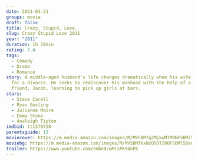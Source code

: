 ```yaml
---
date: 2021-03-21
groups: movie
draft: false
title: Crazy, Stupid, Love.
slug: Crazy Stupid Love 2011
year: "2011"
duration: 1h 58min
rating: 7.4
tags:
  - Comedy
  - Drama
  - Romance
story: A middle-aged husband's life changes dramatically when his wife asks him
  for a divorce. He seeks to rediscover his manhood with the help of a newfound
  friend, Jacob, learning to pick up girls at bars.
stars:
  - Steve Carell
  - Ryan Gosling
  - Julianne Moore
  - Emma Stone
  - Analeigh Tipton
imdbid: tt1570728
parentsguide: 13
moviecover: https://m.media-amazon.com/images/M/MV5BMTg2MjkwMTM0NF5BMl5BanBnXkFtZTcwMzc4NDg2NQ@@._V1_FMjpg_UX1215_.jpg
moviebg: https://m.media-amazon.com/images/M/MV5BMTkxNzQ5OTI0OF5BMl5BanBnXkFtZTcwMDQ2MjU5NQ@@._V1_FMjpg_UX1280_.jpg
trailer: https://www.youtube.com/embed/wMisPK94nPk
---
```

